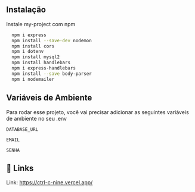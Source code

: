 ## Instalação

Instale my-project com npm

```bash
  npm i express
  npm install --save-dev nodemon
  npm install cors
  npm i dotenv
  npm install mysql2
  npm install handlebars
  npm i express-handlebars
  npm install --save body-parser
  npm i nodemailer
```
    
## Variáveis de Ambiente

Para rodar esse projeto, você vai precisar adicionar as seguintes variáveis de ambiente no seu .env

`DATABASE_URL`

`EMAIL`

`SENHA`


## 🔗 Links

Link: https://ctrl-c-nine.vercel.app/
